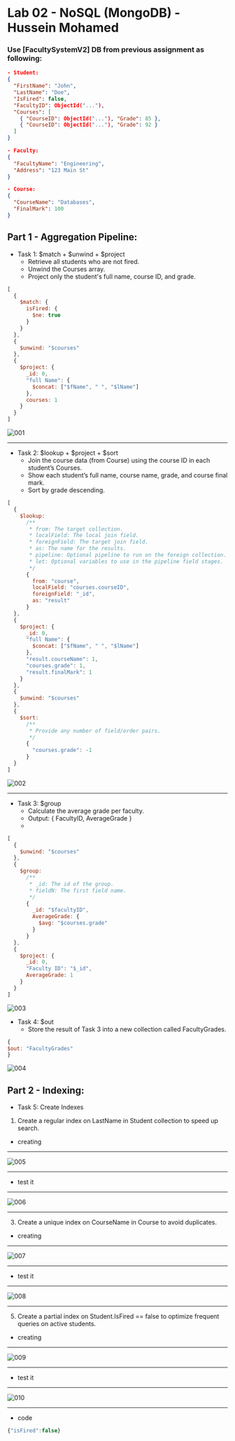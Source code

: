 # Lab 02 - NoSQL (MongoDB) - Hussein Mohamed
### Use [FacultySystemV2] DB from previous assignment as following:
```json
- Student: 
{
  "FirstName": "John",
  "LastName": "Doe",
  "IsFired": false,
  "FacultyID": ObjectId("..."),
  "Courses": [
    { "CourseID": ObjectId("..."), "Grade": 85 },
    { "CourseID": ObjectId("..."), "Grade": 92 }
  ]
}

- Faculty:
{
  "FacultyName": "Engineering",
  "Address": "123 Main St"
}

- Course:
{
  "CourseName": "Databases",
  "FinalMark": 100
}
```
## Part 1 - Aggregation Pipeline:
- Task 1: $match + $unwind + $project
  - Retrieve all students who are not fired.
  - Unwind the Courses array.
  - Project only the student's full name, course ID, and grade.
```javascript
[
  {
    $match: {
      isFired: {
        $ne: true
      }
    }
  },
  {
    $unwind: "$courses"
  },
  {
    $project: {
      _id: 0,
      "full Name": {
        $concat: ["$fName", " ", "$lName"]
      },
      courses: 1
    }
  }
]
```
![001](imgs/001.png)


---
- Task 2: $lookup + $project + $sort
  - Join the course data (from Course) using the course ID in each student’s Courses.
  - Show each student’s full name, course name, grade, and course final mark.
  - Sort by grade descending.

```javascript
[
  {
    $lookup:
      /**
       * from: The target collection.
       * localField: The local join field.
       * foreignField: The target join field.
       * as: The name for the results.
       * pipeline: Optional pipeline to run on the foreign collection.
       * let: Optional variables to use in the pipeline field stages.
       */
      {
        from: "course",
        localField: "courses.courseID",
        foreignField: "_id",
        as: "result"
      }
  },
  {
    $project: {
      _id: 0,
      "full Name": {
        $concat: ["$fName", " ", "$lName"]
      },
      "result.courseName": 1,
      "courses.grade": 1,
      "result.finalMark": 1
    }
  },
  {
    $unwind: "$courses"
  },
  {
    $sort:
      /**
       * Provide any number of field/order pairs.
       */
      {
        "courses.grade": -1
      }
  }
]
```
![002](imgs/002.png)

---

- Task 3: $group
  - Calculate the average grade per faculty.
  - Output: { FacultyID, AverageGrade }
  - 
```javascript
[
  {
    $unwind: "$courses"
  },
  {
    $group:
      /**
       * _id: The id of the group.
       * fieldN: The first field name.
       */
      {
        _id: "$facultyID",
        AverageGrade: {
          $avg: "$courses.grade"
        }
      }
  },
  {
    $project: {
      _id: 0,
      "Faculty ID": "$_id",
      AverageGrade: 1
    }
  }
]
```
![003](imgs/003.png)

- Task 4: $out
  - Store the result of Task 3 into a new collection called FacultyGrades.
```javascript
{
$out: "FacultyGrades"
}
```
![004](imgs/004.png)

## Part 2 - Indexing:
- Task 5: Create Indexes
1. Create a regular index on LastName in Student collection to speed up search.
- creating
---
![005](imgs/005.png)

---

- test it

---
![006](imgs/006.png)

---

3. Create a unique index on CourseName in Course to avoid duplicates.
- creating

---
![007](imgs/007.png)

---

- test it
---
![008](imgs/008.png)

---

5. Create a partial index on Student.IsFired == false to optimize frequent queries on active students.
- creating
---
![009](imgs/009.png)

---

- test it
---
![010](imgs/010.png)

---
- code
```javascript
{"isFired":false}
```
